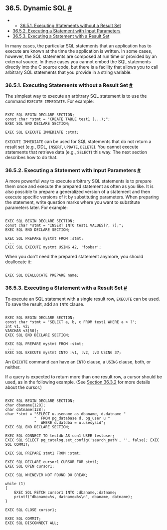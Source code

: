 ## 36.5. Dynamic SQL [#](#ECPG-DYNAMIC)

  * *   [36.5.1. Executing Statements without a Result Set](ecpg-dynamic.html#ECPG-DYNAMIC-WITHOUT-RESULT)
  * [36.5.2. Executing a Statement with Input Parameters](ecpg-dynamic.html#ECPG-DYNAMIC-INPUT)
  * [36.5.3. Executing a Statement with a Result Set](ecpg-dynamic.html#ECPG-DYNAMIC-WITH-RESULT)

In many cases, the particular SQL statements that an application has to execute are known at the time the application is written. In some cases, however, the SQL statements are composed at run time or provided by an external source. In these cases you cannot embed the SQL statements directly into the C source code, but there is a facility that allows you to call arbitrary SQL statements that you provide in a string variable.

### 36.5.1. Executing Statements without a Result Set [#](#ECPG-DYNAMIC-WITHOUT-RESULT)

The simplest way to execute an arbitrary SQL statement is to use the command `EXECUTE IMMEDIATE`. For example:

```

EXEC SQL BEGIN DECLARE SECTION;
const char *stmt = "CREATE TABLE test1 (...);";
EXEC SQL END DECLARE SECTION;

EXEC SQL EXECUTE IMMEDIATE :stmt;
```

`EXECUTE IMMEDIATE` can be used for SQL statements that do not return a result set (e.g., DDL, `INSERT`, `UPDATE`, `DELETE`). You cannot execute statements that retrieve data (e.g., `SELECT`) this way. The next section describes how to do that.

### 36.5.2. Executing a Statement with Input Parameters [#](#ECPG-DYNAMIC-INPUT)

A more powerful way to execute arbitrary SQL statements is to prepare them once and execute the prepared statement as often as you like. It is also possible to prepare a generalized version of a statement and then execute specific versions of it by substituting parameters. When preparing the statement, write question marks where you want to substitute parameters later. For example:

```

EXEC SQL BEGIN DECLARE SECTION;
const char *stmt = "INSERT INTO test1 VALUES(?, ?);";
EXEC SQL END DECLARE SECTION;

EXEC SQL PREPARE mystmt FROM :stmt;
 ...
EXEC SQL EXECUTE mystmt USING 42, 'foobar';
```

When you don't need the prepared statement anymore, you should deallocate it:

```

EXEC SQL DEALLOCATE PREPARE name;
```

### 36.5.3. Executing a Statement with a Result Set [#](#ECPG-DYNAMIC-WITH-RESULT)

To execute an SQL statement with a single result row, `EXECUTE` can be used. To save the result, add an `INTO` clause.

```

EXEC SQL BEGIN DECLARE SECTION;
const char *stmt = "SELECT a, b, c FROM test1 WHERE a > ?";
int v1, v2;
VARCHAR v3[50];
EXEC SQL END DECLARE SECTION;

EXEC SQL PREPARE mystmt FROM :stmt;
 ...
EXEC SQL EXECUTE mystmt INTO :v1, :v2, :v3 USING 37;
```

An `EXECUTE` command can have an `INTO` clause, a `USING` clause, both, or neither.

If a query is expected to return more than one result row, a cursor should be used, as in the following example. (See [Section 36.3.2](ecpg-commands.html#ECPG-CURSORS "36.3.2. Using Cursors") for more details about the cursor.)

```

EXEC SQL BEGIN DECLARE SECTION;
char dbaname[128];
char datname[128];
char *stmt = "SELECT u.usename as dbaname, d.datname "
             "  FROM pg_database d, pg_user u "
             "  WHERE d.datdba = u.usesysid";
EXEC SQL END DECLARE SECTION;

EXEC SQL CONNECT TO testdb AS con1 USER testuser;
EXEC SQL SELECT pg_catalog.set_config('search_path', '', false); EXEC SQL COMMIT;

EXEC SQL PREPARE stmt1 FROM :stmt;

EXEC SQL DECLARE cursor1 CURSOR FOR stmt1;
EXEC SQL OPEN cursor1;

EXEC SQL WHENEVER NOT FOUND DO BREAK;

while (1)
{
    EXEC SQL FETCH cursor1 INTO :dbaname,:datname;
    printf("dbaname=%s, datname=%s\n", dbaname, datname);
}

EXEC SQL CLOSE cursor1;

EXEC SQL COMMIT;
EXEC SQL DISCONNECT ALL;
```